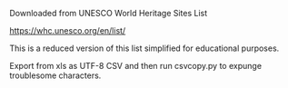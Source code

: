 Downloaded from UNESCO World Heritage Sites List

https://whc.unesco.org/en/list/

This is a reduced version of this list simplified for educational purposes.

Export from xls as UTF-8 CSV and then run csvcopy.py to expunge troublesome characters.

